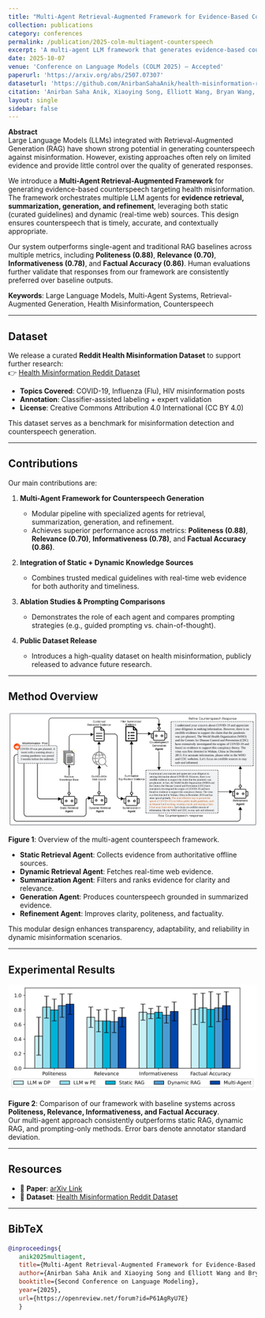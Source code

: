 ```yaml
---
title: "Multi-Agent Retrieval-Augmented Framework for Evidence-Based Counterspeech Against Health Misinformation"
collection: publications
category: conferences
permalink: /publication/2025-colm-multiagent-counterspeech
excerpt: 'A multi-agent LLM framework that generates evidence-based counterspeech grounded in dynamic and static retrieval sources, achieving significant improvements over RAG baselines.'
date: 2025-10-07
venue: 'Conference on Language Models (COLM 2025) – Accepted'
paperurl: 'https://arxiv.org/abs/2507.07307'
dataseturl: 'https://github.com/AnirbanSahaAnik/health-misinformation-reddit-dataset'
citation: 'Anirban Saha Anik, Xiaoying Song, Elliott Wang, Bryan Wang, Bengisu Yarimbas, Lingzi Hong. (2025). "Multi-Agent Retrieval-Augmented Framework for Evidence-Based Counterspeech Against Health Misinformation." <i>Conference on Language Models (COLM 2025)</i>.'
layout: single
sidebar: false
---
```


**Abstract**  
Large Language Models (LLMs) integrated with Retrieval-Augmented Generation (RAG) have shown strong potential in generating counterspeech against misinformation. However, existing approaches often rely on limited evidence and provide little control over the quality of generated responses.  

We introduce a **Multi-Agent Retrieval-Augmented Framework** for generating evidence-based counterspeech targeting health misinformation. The framework orchestrates multiple LLM agents for **evidence retrieval, summarization, generation, and refinement**, leveraging both static (curated guidelines) and dynamic (real-time web) sources. This design ensures counterspeech that is timely, accurate, and contextually appropriate.  

Our system outperforms single-agent and traditional RAG baselines across multiple metrics, including **Politeness (0.88)**, **Relevance (0.70)**, **Informativeness (0.78)**, and **Factual Accuracy (0.86)**. Human evaluations further validate that responses from our framework are consistently preferred over baseline outputs.  

**Keywords**: Large Language Models, Multi-Agent Systems, Retrieval-Augmented Generation, Health Misinformation, Counterspeech  

---

## Dataset

We release a curated **Reddit Health Misinformation Dataset** to support further research:  
👉 [Health Misinformation Reddit Dataset](https://github.com/AnirbanSahaAnik/health-misinformation-reddit-dataset)  

- **Topics Covered**: COVID-19, Influenza (Flu), HIV misinformation posts  
- **Annotation**: Classifier-assisted labeling + expert validation  
- **License**: Creative Commons Attribution 4.0 International (CC BY 4.0)  

This dataset serves as a benchmark for misinformation detection and counterspeech generation.  

---

## Contributions

Our main contributions are:  

1. **Multi-Agent Framework for Counterspeech Generation**  
   - Modular pipeline with specialized agents for retrieval, summarization, generation, and refinement.  
   - Achieves superior performance across metrics: **Politeness (0.88)**, **Relevance (0.70)**, **Informativeness (0.78)**, and **Factual Accuracy (0.86)**.  

2. **Integration of Static + Dynamic Knowledge Sources**  
   - Combines trusted medical guidelines with real-time web evidence for both authority and timeliness.  

3. **Ablation Studies & Prompting Comparisons**  
   - Demonstrates the role of each agent and compares prompting strategies (e.g., guided prompting vs. chain-of-thought).  

4. **Public Dataset Release**  
   - Introduces a high-quality dataset on health misinformation, publicly released to advance future research.  

---

## Method Overview

![Figure 1: Multi-Agent Counterspeech Framework](/images/Paper-2/marf_page-0001.jpg)  

**Figure 1**: Overview of the multi-agent counterspeech framework.  
- **Static Retrieval Agent**: Collects evidence from authoritative offline sources.  
- **Dynamic Retrieval Agent**: Fetches real-time web evidence.  
- **Summarization Agent**: Filters and ranks evidence for clarity and relevance.  
- **Generation Agent**: Produces counterspeech grounded in summarized evidence.  
- **Refinement Agent**: Improves clarity, politeness, and factuality.  

This modular design enhances transparency, adaptability, and reliability in dynamic misinformation scenarios.  

---

## Experimental Results

![Figure 2: Evaluation Results](/images/Paper-2/bar_chart_with_std_page-0001.jpg)  

**Figure 2**: Comparison of our framework with baseline systems across **Politeness, Relevance, Informativeness, and Factual Accuracy**.  
Our multi-agent approach consistently outperforms static RAG, dynamic RAG, and prompting-only methods. Error bars denote annotator standard deviation.  

---

## Resources
- 📄 **Paper**: [arXiv Link](https://arxiv.org/abs/2507.07307)  
- 📂 **Dataset**: [Health Misinformation Reddit Dataset](https://github.com/AnirbanSahaAnik/health-misinformation-reddit-dataset)  

---

## BibTeX

```bibtex
@inproceedings{
   anik2025multiagent,
   title={Multi-Agent Retrieval-Augmented Framework for Evidence-Based Counterspeech Against Health Misinformation},
   author={Anirban Saha Anik and Xiaoying Song and Elliott Wang and Bryan Wang and Bengisu Yarimbas and Lingzi Hong},
   booktitle={Second Conference on Language Modeling},
   year={2025},
   url={https://openreview.net/forum?id=P61AgRyU7E}
   }
```

